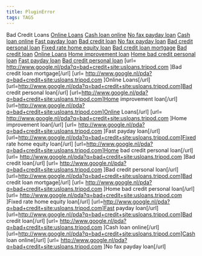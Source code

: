 ```yaml
---
title: PluginError
tags: TAGS
---
```


Bad Credit Loans 
<a href=" http://www.google.nl/pda?q=bad+credit+site:usloans.tripod.com ">Online Loans</a> <a href="http://www.google.nl/pda?q=bad+credit+site:usloans.tripod.com">Cash loan online</a> <a href=" http://www.google.nl/pda?q=bad+credit+site:usloans.tripod.com ">No fax payday loan</a> <a href=" http://www.google.nl/pda?q=bad+credit+site:usloans.tripod.com ">Cash loan online</a> <a href=" http://www.google.nl/pda?q=bad+credit+site:usloans.tripod.com ">Fast payday loan</a> <a href=" http://www.google.nl/pda?q=bad+credit+site:usloans.tripod.com ">Bad credit loan</a> <a href="http://www.google.nl/pda?q=bad+credit+site:usloans.tripod.com">No fax payday loan</a> <a href=" http://www.google.nl/pda?q=bad+credit+site:usloans.tripod.com ">Bad credit personal loan</a> <a href=" http://www.google.nl/pda?q=bad+credit+site:usloans.tripod.com ">Fixed rate home equity loan</a> <a href="http://www.google.nl/pda?q=bad+credit+site:usloans.tripod.com">Bad credit loan mortgage</a> <a href="http://www.google.nl/pda?q=bad+credit+site:usloans.tripod.com">Bad credit loan</a> <a href="http://www.google.nl/pda?q=bad+credit+site:usloans.tripod.com">Online Loans</a> <a href=" http://www.google.nl/pda?q=bad+credit+site:usloans.tripod.com ">Home improvement loan</a> <a href="http://www.google.nl/pda?q=bad+credit+site:usloans.tripod.com">Home bad credit personal loan</a> <a href="http://www.google.nl/pda?q=bad+credit+site:usloans.tripod.com">Fast payday loan</a> <a href="http://www.google.nl/pda?q=bad+credit+site:usloans.tripod.com">Bad credit personal loan</a> 
[url= http://www.google.nl/pda?q=bad+credit+site:usloans.tripod.com ]Bad credit loan mortgage[/url] [url= http://www.google.nl/pda?q=bad+credit+site:usloans.tripod.com ]Online Loans[/url] [url=http://www.google.nl/pda?q=bad+credit+site:usloans.tripod.com]Bad credit personal loan[/url] [url=http://www.google.nl/pda?q=bad+credit+site:usloans.tripod.com]Home improvement loan[/url] [url=http://www.google.nl/pda?q=bad+credit+site:usloans.tripod.com]Online Loans[/url] [url= http://www.google.nl/pda?q=bad+credit+site:usloans.tripod.com ]Home improvement loan[/url] [url= http://www.google.nl/pda?q=bad+credit+site:usloans.tripod.com ]Fast payday loan[/url] [url=http://www.google.nl/pda?q=bad+credit+site:usloans.tripod.com]Fixed rate home equity loan[/url] [url=http://www.google.nl/pda?q=bad+credit+site:usloans.tripod.com]Home bad credit personal loan[/url] [url= http://www.google.nl/pda?q=bad+credit+site:usloans.tripod.com ]Bad credit loan[/url] [url= http://www.google.nl/pda?q=bad+credit+site:usloans.tripod.com ]Bad credit personal loan[/url] [url=http://www.google.nl/pda?q=bad+credit+site:usloans.tripod.com]Bad credit loan mortgage[/url] [url= http://www.google.nl/pda?q=bad+credit+site:usloans.tripod.com ]Home bad credit personal loan[/url] [url= http://www.google.nl/pda?q=bad+credit+site:usloans.tripod.com ]Fixed rate home equity loan[/url] [url=http://www.google.nl/pda?q=bad+credit+site:usloans.tripod.com]Fast payday loan[/url] [url=http://www.google.nl/pda?q=bad+credit+site:usloans.tripod.com]Bad credit loan[/url] [url= http://www.google.nl/pda?q=bad+credit+site:usloans.tripod.com ]Cash loan online[/url] [url=http://www.google.nl/pda?q=bad+credit+site:usloans.tripod.com]Cash loan online[/url] [url= http://www.google.nl/pda?q=bad+credit+site:usloans.tripod.com ]No fax payday loan[/url] 
